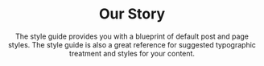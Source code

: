 ---
pretitle: REI Copilot
title: Our Story
subtitle: >-
  The style guide provides you with a blueprint of default post and page styles.
  The style guide is also a great reference for suggested typographic treatment
  and styles for your content.
sections:
  - id: our-story
    type: our_story
seo:
  title: Our Story
  description: The origins of REI Copilot
  extra:
    - name: 'og:type'
      value: website
      keyName: property
    - name: 'og:title'
      value: Our Story
      keyName: property
    - name: 'og:description'
      value: The origins of REI Copilot
      keyName: property
    - name: 'twitter:card'
      value: summary_large_image
    - name: 'twitter:title'
      value: Our Story
    - name: 'twitter:description'
      value: The origins of REI Copilot
layout: page
---